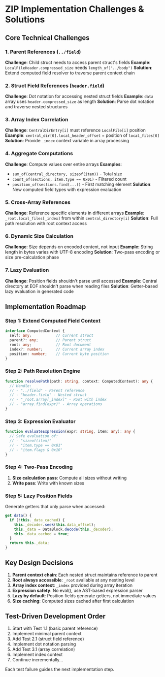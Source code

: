 # ZIP Implementation Challenges & Solutions

## Core Technical Challenges

### 1. Parent References (`../field`)
**Challenge**: Child struct needs to access parent struct's fields
**Example**: `LocalFileHeader.compressed_size` needs `length_of("../body")`
**Solution**: Extend computed field resolver to traverse parent context chain

### 2. Struct Field References (`header.field`)
**Challenge**: Dot notation for accessing nested struct fields
**Example**: `data` array uses `header.compressed_size` as length
**Solution**: Parse dot notation and traverse nested structures

### 3. Array Index Correlation
**Challenge**: `CentralDirEntry[i]` must reference `LocalFile[i]` position
**Example**: `central_dir[0].local_header_offset` = position of `local_files[0]`
**Solution**: Provide `_index` context variable in array processing

### 4. Aggregate Computations
**Challenge**: Compute values over entire arrays
**Examples**:
- `sum_of(central_directory, sizeof(item))` - Total size
- `count_of(sections, item.type == 0x01)` - Filtered count
- `position_of(sections.find(...))` - First matching element
**Solution**: New computed field types with expression evaluation

### 5. Cross-Array References
**Challenge**: Reference specific elements in different arrays
**Example**: `_root.local_files[_index]` from within `central_directory[i]`
**Solution**: Full path resolution with root context access

### 6. Dynamic Size Calculation
**Challenge**: Size depends on encoded content, not input
**Example**: String length in bytes varies with UTF-8 encoding
**Solution**: Two-pass encoding or size pre-calculation phase

### 7. Lazy Evaluation
**Challenge**: Position fields shouldn't parse until accessed
**Example**: Central directory at EOF shouldn't parse when reading files
**Solution**: Getter-based lazy evaluation in generated code

## Implementation Roadmap

### Step 1: Extend Computed Field Context
```typescript
interface ComputedContext {
  self: any;           // Current struct
  parent?: any;        // Parent struct
  root: any;           // Root document
  index?: number;      // Current array index
  position: number;    // Current byte position
}
```

### Step 2: Path Resolution Engine
```typescript
function resolvePath(path: string, context: ComputedContext): any {
  // Handle:
  // - "../field" - Parent reference
  // - "header.field" - Nested struct
  // - "_root.array[_index]" - Root with index
  // - "array.find(expr)" - Array operations
}
```

### Step 3: Expression Evaluator
```typescript
function evaluateExpression(expr: string, item: any): any {
  // Safe evaluation of:
  // - "sizeof(item)"
  // - "item.type == 0x01"
  // - "item.flags & 0x10"
}
```

### Step 4: Two-Pass Encoding
1. **Size calculation pass**: Compute all sizes without writing
2. **Write pass**: Write with known sizes

### Step 5: Lazy Position Fields
Generate getters that only parse when accessed:
```typescript
get data() {
  if (!this._data_cached) {
    this._decoder.seek(this.data_offset);
    this._data = DataBlock.decode(this._decoder);
    this._data_cached = true;
  }
  return this._data;
}
```

## Key Design Decisions

1. **Parent context chain**: Each nested struct maintains reference to parent
2. **Root always accessible**: `_root` available at any nesting level
3. **Array index context**: `_index` provided during array iteration
4. **Expression safety**: No eval(), use AST-based expression parser
5. **Lazy by default**: Position fields generate getters, not immediate values
6. **Size caching**: Computed sizes cached after first calculation

## Test-Driven Development Order

1. Start with Test 1.1 (basic parent reference)
2. Implement minimal parent context
3. Add Test 2.1 (struct field reference)
4. Implement dot notation parsing
5. Add Test 3.1 (array correlation)
6. Implement index context
7. Continue incrementally...

Each test failure guides the next implementation step.
